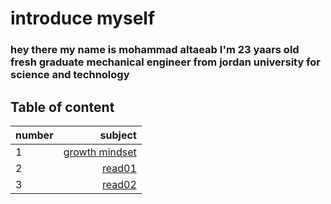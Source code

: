 # introduce myself 
### hey there my name is mohammad altaeab I'm 23 yaars old fresh graduate mechanical engineer from jordan university for science and technology
## Table of content
|number |subject|
|:------|------:|
|1|[growth mindset](growth_mindset)|  
|2|[read01](read01)|
|3|[read02](read02)|
